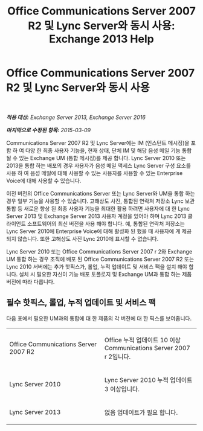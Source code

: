 ﻿---
title: 'Office Communications Server 2007 R2 및 Lync Server와 동시 사용: Exchange 2013 Help'
TOCTitle: Office Communications Server 2007 R2 및 Lync Server와 동시 사용
ms:assetid: f12d65c7-0b2c-46a1-a14a-802a76296fa1
ms:mtpsurl: https://technet.microsoft.com/ko-kr/library/JJ851069(v=EXCHG.150)
ms:contentKeyID: 50556102
ms.date: 05/22/2018
mtps_version: v=EXCHG.150
ms.translationtype: MT
---

# Office Communications Server 2007 R2 및 Lync Server와 동시 사용

 

_**적용 대상:** Exchange Server 2013, Exchange Server 2016_

_**마지막으로 수정된 항목:** 2015-03-09_

Communications Server 2007 R2 및 Lync Server에는 IM (인스턴트 메시징)을 포함 하 여 다양 한 최종 사용자 기능을, 현재 상태, 단체 IM 및 해당 음성 메일 기능 통합 될 수 있는 Exchange UM (통합 메시징)를 제공 합니다. Lync Server 2010 또는 2013을 통합 하는 배포의 경우 사용자가 음성 메일 액세스 Lync Server 구성 요소를 사용 하 여 음성 메일에 대해 사용할 수 있는 사용자를 사용할 수 있는 Enterprise Voice에 대해 사용할 수 있습니다.

이전 버전의 Office Communications Server 또는 Lync Server와 UM을 통합 하는 경우 일부 기능을 사용할 수 있습니다. 고해상도 사진, 통합된 연락처 저장소 Lync 보관 통합 등 새로운 향상 된 최종 사용자 기능을 최대한 활용 하려면 사용자에 대 한 Lync Server 2013 및 Exchange Server 2013 사용자 계정을 있어야 하며 Lync 2013 클라이언트 소프트웨어의 최신 버전을 사용 해야 합니다. 예, 통합된 연락처 저장소는 Lync Server 2010에 Enterprise Voice에 대해 활성화 된 했을 때 사용자에 게 제공 되지 않습니다. 또한 고해상도 사진 Lync 2010에 표시할 수 없습니다.

Lync Server 2010 또는 Office Communications Server 2007 r 2와 Exchange UM 통합 하는 경우 조직에 배포 된 Office Communications Server 2007 R2 또는 Lync 2010 서버에는 추가 핫픽스가, 롤업, 누적 업데이트 및 서비스 팩을 설치 해야 합니다. 설치 시 필요한 자신이 기능 배포 토폴로지 및 Exchange UM과 통합 하는 제품 버전에 따라 다릅니다.

## 필수 핫픽스, 롤업, 누적 업데이트 및 서비스 팩

다음 표에서 필요한 UM과의 통합에 대 한 제품의 각 버전에 대 한 픽스를 보여줍니다.


<table>
<colgroup>
<col style="width: 50%" />
<col style="width: 50%" />
</colgroup>
<tbody>
<tr class="odd">
<td><p>Office Communications Server 2007 R2</p></td>
<td><p>Office 누적 업데이트 10 이상 Communications Server 2007 r 2입니다.</p></td>
</tr>
<tr class="even">
<td><p>Lync Server 2010</p></td>
<td><p>Lync Server 2010 누적 업데이트 3 이상입니다.</p></td>
</tr>
<tr class="odd">
<td><p>Lync Server 2013</p></td>
<td><p>없음 업데이트가 필요 합니다.</p></td>
</tr>
</tbody>
</table>

